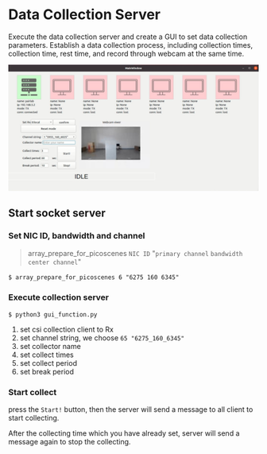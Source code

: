 # Data Collection Server

Execute the data collection server and create a GUI to set data collection parameters.
Establish a data collection process, including collection times, collection time, rest time, and record through webcam at the same time.

![GUI](gui.jpg)

## Start socket server
### Set NIC ID, bandwidth and channel
> array_prepare_for_picoscenes `NIC ID` "`primary channel` `bandwidth` `center channel`"
```shell!
$ array_prepare_for_picoscenes 6 "6275 160 6345"
```

### Execute collection server
```shell!
$ python3 gui_function.py
```

1. set csi collection client to Rx
2. set channel string, we choose `65 "6275_160_6345"`
3. set collector name
4. set collect times
5. set collect period
6. set break period

### Start collect
press the `Start!` button, then the server will send a message to all client to start collecting.

After the collecting time which you have already set, server will send a message again to stop the collecting.
